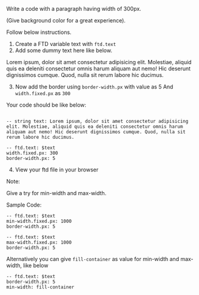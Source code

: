 Write a code with a paragraph having width of 300px.

(Give background color for a great experience).

Follow below instructions.

1. Create a FTD variable text with `ftd.text`
2. Add some dummy text here like below.

Lorem ipsum, dolor sit amet consectetur adipisicing elit. Molestiae, aliquid quis ea deleniti consectetur omnis harum aliquam aut nemo! Hic deserunt dignissimos cumque. Quod, nulla sit rerum labore hic ducimus.

3. Now add the border using `border-width.px` with value as 5
   And `width.fixed.px` as `300`

Your code should be like below:

```

-- string text: Lorem ipsum, dolor sit amet consectetur adipisicing elit. Molestiae, aliquid quis ea deleniti consectetur omnis harum aliquam aut nemo! Hic deserunt dignissimos cumque. Quod, nulla sit rerum labore hic ducimus.

-- ftd.text: $text
width.fixed.px: 300
border-width.px: 5

```

4. View your ftd file in your browser

Note:

Give a try for min-width and max-width.

Sample Code:

```
-- ftd.text: $text
min-width.fixed.px: 1000
border-width.px: 5

-- ftd.text: $text
max-width.fixed.px: 1000
border-width.px: 5
```

Alternatively you can give `fill-container` as value for min-width and max-width, like below

```
-- ftd.text: $text
border-width.px: 5
min-width: fill-container

```